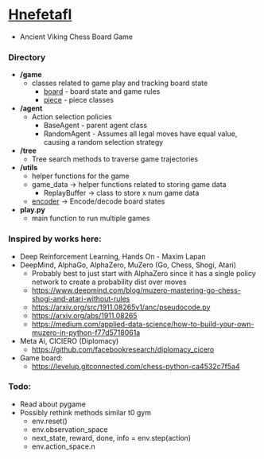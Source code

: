 # <u>Hnefetafl</u> 
* Ancient Viking Chess Board Game

### Directory
* <b>/game</b> 
  * classes related to game play and tracking board state
    * [board](https://github.com/megforr/hnefatafl/blob/main/game/board.py) - board state and game rules
    * [piece](https://github.com/megforr/hnefatafl/blob/main/game/piece.py) - piece classes
* <b>/agent</b> 
  * Action selection policies
    * BaseAgent - parent agent class 
    * RandomAgent - Assumes all legal moves have equal value, causing a random selection strategy
* <b>/tree</b> 
  * Tree search methods to traverse game trajectories
* <b>/utils</b>
  * helper functions for the game 
  * game_data -> helper functions related to storing game data
    * ReplayBuffer -> class to store x num game data
  * [encoder](https://github.com/megforr/hnefatafl/blob/main/utils/encoder.py) -> Encode/decode board states 
* <b>play.py</b> 
  * main function to run multiple games  

### Inspired by works here: 
* Deep Reinforcement Learning, Hands On - Maxim Lapan
* DeepMind, AlphaGo, AlphaZero, MuZero (Go, Chess, Shogi, Atari)
  * Probably best to just start with AlphaZero since it has a single policy network to create a probability dist over moves
  * https://www.deepmind.com/blog/muzero-mastering-go-chess-shogi-and-atari-without-rules
  * https://arxiv.org/src/1911.08265v1/anc/pseudocode.py
  * https://arxiv.org/abs/1911.08265
  * https://medium.com/applied-data-science/how-to-build-your-own-muzero-in-python-f77d5718061a
* Meta Ai, CICIERO (Diplomacy) 
  * https://github.com/facebookresearch/diplomacy_cicero
* Game board:
  * https://levelup.gitconnected.com/chess-python-ca4532c7f5a4

### Todo:
* Read about pygame 
* Possibly rethink methods similar t0 gym
  * env.reset()
  * env.observation_space
  * next_state, reward, done, info = env.step(action)
  * env.action_space.n
